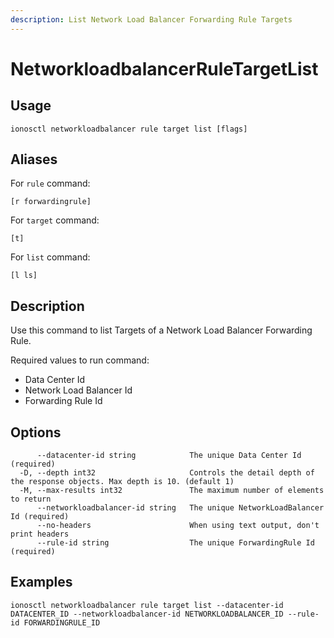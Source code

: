 ```yaml
---
description: List Network Load Balancer Forwarding Rule Targets
---
```


# NetworkloadbalancerRuleTargetList

## Usage

```text
ionosctl networkloadbalancer rule target list [flags]
```

## Aliases

For `rule` command:

```text
[r forwardingrule]
```

For `target` command:

```text
[t]
```

For `list` command:

```text
[l ls]
```

## Description

Use this command to list Targets of a Network Load Balancer Forwarding Rule.

Required values to run command:

* Data Center Id
* Network Load Balancer Id
* Forwarding Rule Id

## Options

```text
      --datacenter-id string            The unique Data Center Id (required)
  -D, --depth int32                     Controls the detail depth of the response objects. Max depth is 10. (default 1)
  -M, --max-results int32               The maximum number of elements to return
      --networkloadbalancer-id string   The unique NetworkLoadBalancer Id (required)
      --no-headers                      When using text output, don't print headers
      --rule-id string                  The unique ForwardingRule Id (required)
```

## Examples

```text
ionosctl networkloadbalancer rule target list --datacenter-id DATACENTER_ID --networkloadbalancer-id NETWORKLOADBALANCER_ID --rule-id FORWARDINGRULE_ID
```

